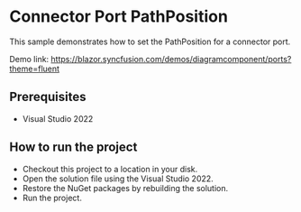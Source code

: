 # Connector Port PathPosition

This sample demonstrates how to set the PathPosition for a connector port.

Demo link:
https://blazor.syncfusion.com/demos/diagramcomponent/ports?theme=fluent


## Prerequisites

* Visual Studio 2022

## How to run the project

* Checkout this project to a location in your disk.
* Open the solution file using the Visual Studio 2022.
* Restore the NuGet packages by rebuilding the solution.
* Run the project.
